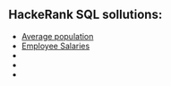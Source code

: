 ## HackeRank SQL sollutions:

- [Average population](https://www.hackerrank.com/challenges/average-population?h_r=profile) 
- [Employee Salaries](https://www.hackerrank.com/challenges/salary-of-employees?h_r=profile) 
- [](https) 
- [](https) 
- [](https) 


